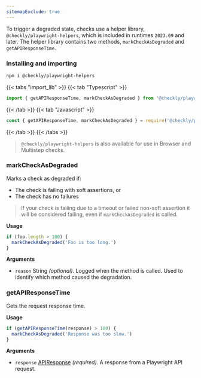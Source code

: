 ```yaml
---
sitemapExclude: true
---
```

To trigger a degraded state, checks use a helper library, `@checkly/playwright-helpers`, which is included in runtimes `2023.09` and later. 
The helper library contains two methods, `markCheckAsDegraded` and `getAPIResponseTime`. 

### Installing and importing

```bash
npm i @checkly/playwright-helpers
```

{{< tabs "import_lib" >}}
{{< tab "Typescript" >}}
```ts
import { getAPIResponseTime, markCheckAsDegraded } from '@checkly/playwright-helpers'
```
{{< /tab >}}
{{< tab "Javascript" >}}
```js
const { getAPIResponseTime, markCheckAsDegraded } = require('@checkly/playwright-helpers')
```
{{< /tab >}}
{{< /tabs >}}

> `@checkly/playwright-helpers` is also available for use in Browser and Multistep checks.

### markCheckAsDegraded
Marks a check as degraded if:
- The check is failing with soft assertions, or
- The check has no failures

> If your check is failing due to a timeout or failed non-soft assertion it will be considered failing, even if `markCheckAsDegraded` is called.

**Usage**
```ts
if (foo.length > 100) {
  markCheckAsDegraded('Foo is too long.')
}
```

**Arguments**
- `reason` String *(optional)*. Logged when the method is called. Used to identify which method caused the degradation.

### getAPIResponseTime
Gets the request response time.

**Usage**
```ts
if (getAPIResponseTime(response) > 100) {
  markCheckAsDegraded('Response was too slow.')
}
```

**Arguments**
- `response` [APIResponse](https://playwright.dev/docs/api/class-apiresponse) *(required)*. A response from a Playwright API request.

